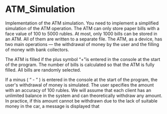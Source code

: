 # ATM_Simulation
Implementation of the ATM simulation.
You need to implement a simplified simulation of the ATM operation. The ATM can only store paper bills with a face value of 100 to 5000 rubles. At most, only 1000 bills can be stored in an ATM. All of them are written to a separate file. The ATM, as a device, has two main operations — the withdrawal of money by the user and the filling of money with bank collectors.

The ATM is filled if the plus symbol “+”is entered in the console at the start of the program. The number of bills is calculated so that the ATM is fully filled. All bills are randomly selected.

If a minus ( “ - ” ) is entered in the console at the start of the program, the user's withdrawal of money is simulated. The user specifies the amount with an accuracy of 100 rubles. We will assume that each client has an unlimited balance in the system and can theoretically withdraw any amount. In practice, if this amount cannot be withdrawn due to the lack of suitable money in the car, a message is displayed that
